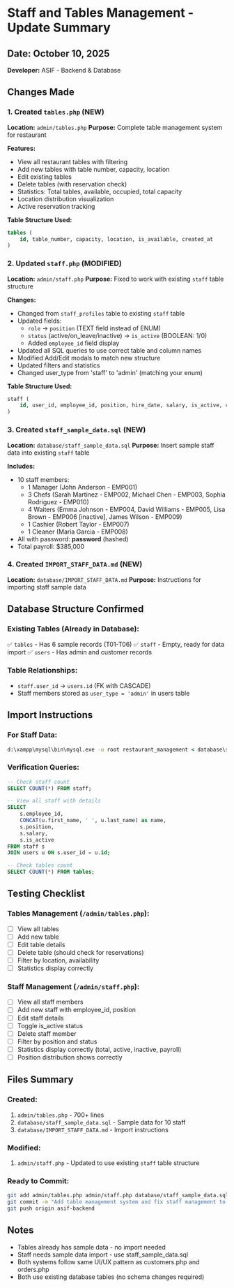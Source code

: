 # Staff and Tables Management - Update Summary

## Date: October 10, 2025
**Developer:** ASIF - Backend & Database

## Changes Made

### 1. Created `tables.php` (NEW)
**Location:** `admin/tables.php`
**Purpose:** Complete table management system for restaurant

**Features:**
- View all restaurant tables with filtering
- Add new tables with table number, capacity, location
- Edit existing tables
- Delete tables (with reservation check)
- Statistics: Total tables, available, occupied, total capacity
- Location distribution visualization
- Active reservation tracking

**Table Structure Used:**
```sql
tables (
    id, table_number, capacity, location, is_available, created_at
)
```

### 2. Updated `staff.php` (MODIFIED)
**Location:** `admin/staff.php`
**Purpose:** Fixed to work with existing `staff` table structure

**Changes:**
- Changed from `staff_profiles` table to existing `staff` table
- Updated fields:
  - `role` → `position` (TEXT field instead of ENUM)
  - `status` (active/on_leave/inactive) → `is_active` (BOOLEAN: 1/0)
  - Added `employee_id` field display
- Updated all SQL queries to use correct table and column names
- Modified Add/Edit modals to match new structure
- Updated filters and statistics
- Changed user_type from 'staff' to 'admin' (matching your enum)

**Table Structure Used:**
```sql
staff (
    id, user_id, employee_id, position, hire_date, salary, is_active, created_at
)
```

### 3. Created `staff_sample_data.sql` (NEW)
**Location:** `database/staff_sample_data.sql`
**Purpose:** Insert sample staff data into existing `staff` table

**Includes:**
- 10 staff members:
  - 1 Manager (John Anderson - EMP001)
  - 3 Chefs (Sarah Martinez - EMP002, Michael Chen - EMP003, Sophia Rodriguez - EMP010)
  - 4 Waiters (Emma Johnson - EMP004, David Williams - EMP005, Lisa Brown - EMP006 [inactive], James Wilson - EMP009)
  - 1 Cashier (Robert Taylor - EMP007)
  - 1 Cleaner (Maria Garcia - EMP008)
- All with password: **password** (hashed)
- Total payroll: $385,000

### 4. Created `IMPORT_STAFF_DATA.md` (NEW)
**Location:** `database/IMPORT_STAFF_DATA.md`
**Purpose:** Instructions for importing staff sample data

## Database Structure Confirmed

### Existing Tables (Already in Database):
✅ `tables` - Has 6 sample records (T01-T06)
✅ `staff` - Empty, ready for data import
✅ `users` - Has admin and customer records

### Table Relationships:
- `staff.user_id` → `users.id` (FK with CASCADE)
- Staff members stored as `user_type = 'admin'` in users table

## Import Instructions

### For Staff Data:
```cmd
d:\xampp\mysql\bin\mysql.exe -u root restaurant_management < database\staff_sample_data.sql
```

### Verification Queries:
```sql
-- Check staff count
SELECT COUNT(*) FROM staff;

-- View all staff with details
SELECT 
    s.employee_id,
    CONCAT(u.first_name, ' ', u.last_name) as name,
    s.position,
    s.salary,
    s.is_active
FROM staff s
JOIN users u ON s.user_id = u.id;

-- Check tables count
SELECT COUNT(*) FROM tables;
```

## Testing Checklist

### Tables Management (`/admin/tables.php`):
- [ ] View all tables
- [ ] Add new table
- [ ] Edit table details
- [ ] Delete table (should check for reservations)
- [ ] Filter by location, availability
- [ ] Statistics display correctly

### Staff Management (`/admin/staff.php`):
- [ ] View all staff members
- [ ] Add new staff with employee_id, position
- [ ] Edit staff details
- [ ] Toggle is_active status
- [ ] Delete staff member
- [ ] Filter by position and status
- [ ] Statistics display correctly (total, active, inactive, payroll)
- [ ] Position distribution shows correctly

## Files Summary

### Created:
1. `admin/tables.php` - 700+ lines
2. `database/staff_sample_data.sql` - Sample data for 10 staff
3. `database/IMPORT_STAFF_DATA.md` - Import instructions

### Modified:
1. `admin/staff.php` - Updated to use existing `staff` table structure

### Ready to Commit:
```bash
git add admin/tables.php admin/staff.php database/staff_sample_data.sql database/IMPORT_STAFF_DATA.md
git commit -m "Add table management system and fix staff management to use existing staff table structure"
git push origin asif-backend
```

## Notes
- Tables already has sample data - no import needed
- Staff needs sample data import - use staff_sample_data.sql
- Both systems follow same UI/UX pattern as customers.php and orders.php
- Both use existing database tables (no schema changes required)
